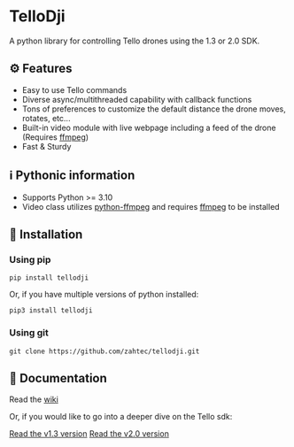 # TelloDji
A python library for controlling Tello drones using the 1.3 or 2.0 SDK.

## ⚙️ Features
- Easy to use Tello commands
- Diverse async/multithreaded capability with callback functions
- Tons of preferences to customize the default distance the drone moves, rotates, etc...
- Built-in video module with live webpage including a feed of the drone (Requires [ffmpeg](https://ffmpeg.org))
- Fast & Sturdy

## ℹ️ Pythonic information
- Supports Python >= 3.10
- Video class utilizes [python-ffmpeg](https://github.com/kkroening/ffmpeg-python) and requires [ffmpeg](https://ffmpeg.org) to be installed

## 🚀 Installation

### Using pip

```
pip install tellodji
```

Or, if you have multiple versions of python installed:

```
pip3 install tellodji
```

### Using git

```
git clone https://github.com/zahtec/tellodji.git
```

## 📔 Documentation

Read the [wiki](https://github.com/zahtec/tellodji/wiki)

Or, if you would like to go into a deeper dive on the Tello sdk:

[Read the v1.3 version](https://terra-1-g.djicdn.com/2d4dce68897a46b19fc717f3576b7c6a/Tello%20%E7%BC%96%E7%A8%8B%E7%9B%B8%E5%85%B3/For%20Tello/Tello%20SDK%20Documentation%20EN_1.3_1122.pdf)
[Read the v2.0 version](https://dl-cdn.ryzerobotics.com/downloads/Tello/Tello%20SDK%202.0%20User%20Guide.pdf)
